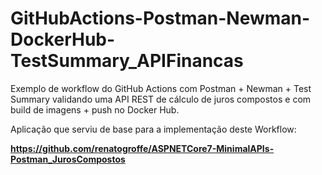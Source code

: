 # GitHubActions-Postman-Newman-DockerHub-TestSummary_APIFinancas
Exemplo de workflow do GitHub Actions com Postman + Newman + Test Summary validando uma API REST de cálculo de juros compostos e com build de imagens + push no Docker Hub.

Aplicação que serviu de base para a implementação deste Workflow:

**https://github.com/renatogroffe/ASPNETCore7-MinimalAPIs-Postman_JurosCompostos**
